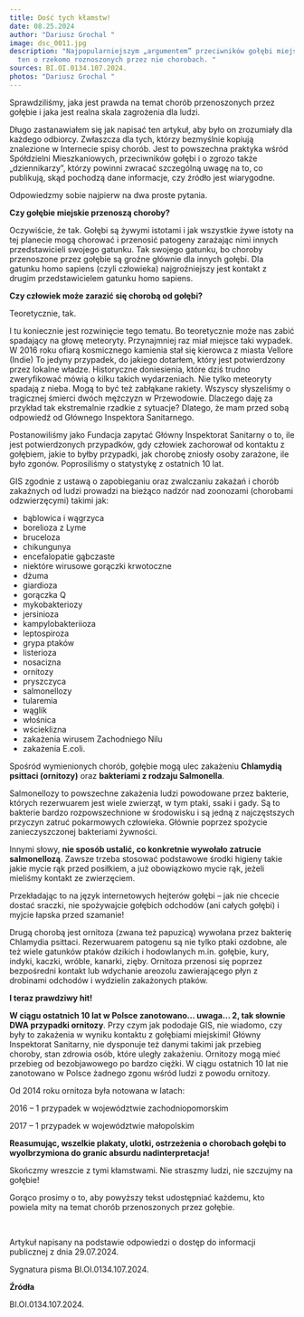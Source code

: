 ```yaml
---
title: Dość tych kłamstw!
date: 08.25.2024
author: "Dariusz Grochal "
image: dsc_0011.jpg
description: "Najpopularniejszym „argumentem” przeciwników gołębi miejskich jest
  ten o rzekomo roznoszonych przez nie chorobach. "
sources: BI.OI.0134.107.2024.
photos: "Dariusz Grochal "
---
```

Sprawdziliśmy, jaka jest prawda na temat chorób przenoszonych przez gołębie i jaka jest realna skala zagrożenia dla ludzi.

Długo zastanawiałem się jak napisać ten artykuł, aby było on zrozumiały dla każdego odbiorcy. Zwłaszcza dla tych, którzy bezmyślnie kopiują znalezione w Internecie spisy chorób. Jest to powszechna praktyka wśród Spółdzielni Mieszkaniowych, przeciwników gołębi i o zgrozo także „dziennikarzy”, którzy powinni zwracać szczególną uwagę na to, co publikują, skąd pochodzą dane informacje, czy źródło jest wiarygodne.

Odpowiedzmy sobie najpierw na dwa proste pytania.

**Czy gołębie miejskie przenoszą choroby?**

Oczywiście, że tak. Gołębi są żywymi istotami i jak wszystkie żywe istoty na tej planecie mogą chorować i przenosić patogeny zarażając nimi innych przedstawicieli swojego gatunku. Tak swojego gatunku, bo choroby przenoszone przez gołębie są groźne głównie dla innych gołębi. Dla gatunku homo sapiens (czyli człowieka) najgroźniejszy jest kontakt z drugim przedstawicielem gatunku homo sapiens.

**Czy człowiek może zarazić się chorobą od gołębi?**

Teoretycznie, tak.

I tu koniecznie jest rozwinięcie tego tematu. Bo teoretycznie może nas zabić spadający na głowę meteoryty. Przynajmniej raz miał miejsce taki wypadek. W 2016 roku ofiarą kosmicznego kamienia stał się kierowca z miasta Vellore (Indie) To jedyny przypadek, do jakiego dotarłem, który jest potwierdzony przez lokalne władze. Historyczne doniesienia, które dziś trudno zweryfikować mówią o kilku takich wydarzeniach. Nie tylko meteoryty spadają z nieba. Mogą to być też zabłąkane rakiety. Wszyscy słyszeliśmy o tragicznej śmierci dwóch mężczyzn w Przewodowie. Dlaczego daję za przykład tak ekstremalnie rzadkie z sytuacje? Dlatego, że mam przed sobą odpowiedź od Głównego Inspektora Sanitarnego.

Postanowiliśmy jako Fundacja zapytać Główny Inspektorat Sanitarny o to, ile jest potwierdzonych przypadków, gdy człowiek zachorował od kontaktu z gołębiem, jakie to byłby przypadki, jak chorobę zniosły osoby zarażone, ile było zgonów. Poprosiliśmy o statystykę z ostatnich 10 lat.

GIS zgodnie z ustawą o zapobieganiu oraz zwalczaniu zakażań i chorób zakaźnych od ludzi prowadzi na bieżąco nadzór nad zoonozami (chorobami odzwierzęcymi) takimi jak:

* bąblowica i wągrzyca
* borelioza z Lyme
* bruceloza
* chikungunya
* encefalopatie gąbczaste
* niektóre wirusowe gorączki krwotoczne
* dżuma
* giardioza
* gorączka Q
* mykobakteriozy
* jersinioza
* kampylobakteriioza
* leptospiroza
* grypa ptaków
* listerioza
* nosacizna
* ornitozy
* pryszczyca
* salmonellozy
* tularemia
* wąglik
* włośnica
* wścieklizna
* zakażenia wirusem Zachodniego Nilu
* zakażenia E.coli.

Spośród wymienionych chorób, gołębie mogą ulec zakażeniu **Chlamydią psittaci (ornitozy)** oraz **bakteriami z rodzaju Salmonella**.

Salmonellozy to powszechne zakażenia ludzi powodowane przez bakterie, których rezerwuarem jest wiele zwierząt, w tym ptaki, ssaki i gady. Są to bakterie bardzo rozpowszechnione w środowisku i są jedną z najczęstszych przyczyn zatruć pokarmowych człowieka. Głównie poprzez spożycie zanieczyszczonej bakteriami żywności.

Innymi słowy, **nie sposób ustalić, co konkretnie wywołało zatrucie salmonellozą**. Zawsze trzeba stosować podstawowe środki higieny takie jakie mycie rąk przed posiłkiem, a już obowiązkowo mycie rąk, jeżeli mieliśmy kontakt ze zwierzęciem.

Przekładając to na język internetowych hejterów gołębi – jak nie chcecie dostać sraczki, nie spożywajcie gołębich odchodów (ani całych gołębi) i myjcie łapska przed szamanie!

Drugą chorobą jest ornitoza (zwana też papuzicą) wywołana przez bakterię Chlamydia psittaci. Rezerwuarem patogenu są nie tylko ptaki ozdobne, ale też wiele gatunków ptaków dzikich i hodowlanych m.in. gołębie, kury, indyki, kaczki, wróble, kanarki, zięby. Ornitoza przenosi się poprzez bezpośredni kontakt lub wdychanie areozolu zawierającego płyn z drobinami odchodów i wydzielin zakażonych ptaków.

**I teraz prawdziwy hit!**

**W ciągu ostatnich 10 lat w Polsce zanotowano… uwaga… 2, tak słownie DWA przypadki ornitozy**. Przy czym jak pododaje GIS, nie wiadomo, czy były to zakażenia w wyniku kontaktu z gołębiami miejskimi! Główny Inspektorat Sanitarny, nie dysponuje też danymi takimi jak przebieg choroby, stan zdrowia osób, które uległy zakażeniu. Ornitozy mogą mieć przebieg od bezobjawowego po bardzo ciężki. W ciągu ostatnich 10 lat nie zanotowano w Polsce żadnego zgonu wśród ludzi z powodu ornitozy.

Od 2014 roku ornitoza była notowana w latach:

2016 – 1 przypadek w województwie zachodniopomorskim

2017 – 1 przypadek w województwie małopolskim

**Reasumując, wszelkie plakaty, ulotki, ostrzeżenia o chorobach gołębi to wyolbrzymiona do granic absurdu nadinterpretacja!**

Skończmy wreszcie z tymi kłamstwami. Nie straszmy ludzi, nie szczujmy na gołębie!

Gorąco prosimy o to, aby powyższy tekst udostępniać każdemu, kto powiela mity na temat chorób przenoszonych przez gołębie. 

</br>

Artykuł napisany na podstawie odpowiedzi o dostęp do informacji publicznej z dnia 29.07.2024. 

Sygnatura pisma BI.OI.0134.107.2024.

**Źródła**

BI.OI.0134.107.2024.
